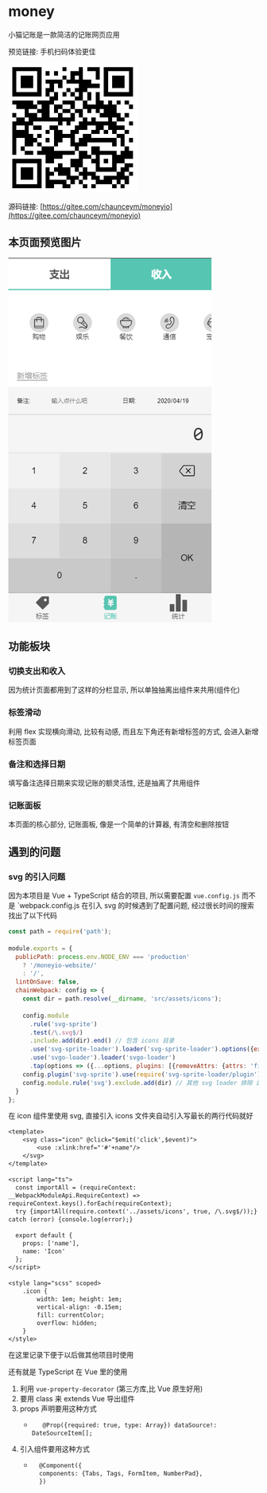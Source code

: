 # money
 
小猫记账是一款简洁的记账网页应用

预览链接: 手机扫码体验更佳

![小猫记账预览](../image/moneyio.png)

源码链接: [https://gitee.com/chaunceym/moneyio](https://gitee.com/chaunceym/moneyio)

## 本页面预览图片 

![记账页面预览](../image/wc-money.png)

## 功能板块

### 切换支出和收入

因为统计页面都用到了这样的分栏显示, 所以单独抽离出组件来共用(组件化)


### 标签滑动

利用 flex 实现横向滑动, 比较有动感, 而且左下角还有新增标签的方式, 会进入新增标签页面

### 备注和选择日期

填写备注选择日期来实现记账的额灵活性, 还是抽离了共用组件

### 记账面板

本页面的核心部分, 记账面板, 像是一个简单的计算器, 有清空和删除按钮

## 遇到的问题

### svg 的引入问题

因为本项目是 Vue + TypeScript 结合的项目, 所以需要配置 `vue.config.js` 而不是 `webpack.config.js
在引入 svg 的时候遇到了配置问题, 经过很长时间的搜索找出了以下代码

```js
const path = require('path');

module.exports = {
  publicPath: process.env.NODE_ENV === 'production'
    ? '/moneyio-website/'
    : '/',
  lintOnSave: false,
  chainWebpack: config => {
    const dir = path.resolve(__dirname, 'src/assets/icons');

    config.module
      .rule('svg-sprite')
      .test(/\.svg$/)
      .include.add(dir).end() // 包含 icons 目录
      .use('svg-sprite-loader').loader('svg-sprite-loader').options({extract: false}).end()
      .use('svgo-loader').loader('svgo-loader')
      .tap(options => ({...options, plugins: [{removeAttrs: {attrs: 'fill'}}]})).end()
    config.plugin('svg-sprite').use(require('svg-sprite-loader/plugin'), [{plainSprite: true}])
    config.module.rule('svg').exclude.add(dir) // 其他 svg loader 排除 icons 目录
  }
};
```

在 icon 组件里使用 svg, 直接引入 icons 文件夹自动引入写最长的两行代码就好 

```vue
<template>
    <svg class="icon" @click="$emit('click',$event)">
        <use :xlink:href="'#'+name"/>
    </svg>
</template>

<script lang="ts">
  const importAll = (requireContext: __WebpackModuleApi.RequireContext) => requireContext.keys().forEach(requireContext);
  try {importAll(require.context('../assets/icons', true, /\.svg$/));} catch (error) {console.log(error);}

  export default {
    props: ['name'],
    name: 'Icon'
  };
</script>

<style lang="scss" scoped>
    .icon {
        width: 1em; height: 1em;
        vertical-align: -0.15em;
        fill: currentColor;
        overflow: hidden;
    }
</style>
```

在这里记录下便于以后做其他项目时使用

还有就是 TypeScript 在 Vue 里的使用
1. 利用 `vue-property-decorator` (第三方库,比 Vue 原生好用)
2. 要用 class 来 extends Vue 导出组件
3. props 声明要用这种方式
   - ```vue
        @Prop({required: true, type: Array}) dataSource!: DateSourceItem[];
     ```
4. 引入组件要用这种方式
    - ```vue
        @Component({
        components: {Tabs, Tags, FormItem, NumberPad},
        })
      ```
